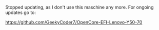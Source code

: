 Stopped updating, as I don't use this maschine any more.
For ongoing updates go to:

https://github.com/GeekyCoder7/OpenCore-EFI-Lenovo-Y50-70

